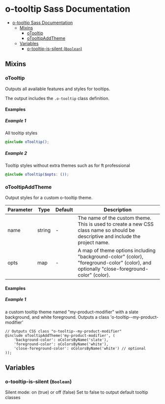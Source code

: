 # o-tooltip Sass Documentation

- [o-tooltip Sass Documentation](#o-tooltip-sass-documentation)
  - [Mixins](#mixins)
    - [oTooltip](#otooltip)
    - [oTooltipAddTheme](#otooltipaddtheme)
  - [Variables](#variables)
    - [o-tooltip-is-silent (`Boolean`)](#o-tooltip-is-silent-boolean)

## Mixins

### oTooltip

Outputs all available features and styles for tooltips.

The output includes the `.o-tooltip` class definition.

#### Examples

##### Example 1

All tooltip styles

```scss
@include oTooltip();
```

##### Example 2

Tooltip styles without extra themes such as for ft professional

```scss
@include oTooltip($opts: ());
```

### oTooltipAddTheme

Output styles for a custom o-tooltip theme.

| Parameter | Type   | Default | Description                                                                                                                               |
| --------- | ------ | ------- | ----------------------------------------------------------------------------------------------------------------------------------------- |
| name      | string | -       | The name of the custom theme. This is used to create a new CSS class name so should be descriptive and include the project name.          |
| opts      | map    | -       | A map of theme options including "background-color" (color), "foreground-color" (color), and optionally "close-foreground-color" (color). |

#### Examples

##### Example 1

a custom tooltip theme named "my-product-modifier" with a slate background, and white foreground. Outputs a class 'o-tooltip--my-product-modifier'

```Output
// Outputs CSS class "o-tooltip--my-product-modifier"
@include oTooltipAddTheme('my-product-modifier', (
	'background-color': oColorsByName('slate'),
	'foreground-color': oColorsByName('white'),
	'close-foreground-color': oColorsByName('white') // optional
));
```

## Variables

### o-tooltip-is-silent (`Boolean`)

Silent mode: on (true) or off (false)
Set to false to output default tooltip classes
